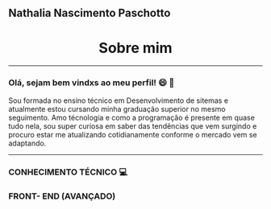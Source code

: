 Nathalia Nascimento Paschotto
-----
<h1 align="center">Sobre mim</h1>

-----
<h3 color = "red">Olá, sejam bem vindxs ao meu perfil! 😄 🚀  </h3>

Sou formada no ensino técnico em Desenvolvimento de sitemas e atualmente estou cursando minha graduação superior no mesmo seguimento.
Amo técnologia e como a programação é presente em quase tudo nela, sou super curiosa em saber das tendências que vem surgindo e procuro estar me atualizando cotidianamente conforme o mercado vem se adaptando.

---
### CONHECIMENTO TÉCNICO 💻

<H3><B>FRONT- END (AVANÇADO)<B><H3>
<BR>



